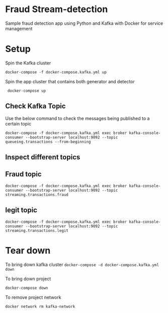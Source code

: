 # Fraud Stream-detection
Sample fraud detection app using Python and Kafka with Docker for service management

# Setup
Spin the Kafka cluster
``` 
docker-compose -f docker-compose.kafka.yml up
```
Spin the app cluster that contains both generator and detector

` docker-compose up`

## Check Kafka Topic
Use the below command to check the messages being published to a certain topic
```
docker-compose -f docker-compose.kafka.yml exec broker kafka-console-consumer --bootstrap-server localhost:9092 --topic queueing.transactions --from-beginning
```
## Inspect different topics

## Fraud topic

```
docker-compose -f docker-compose.kafka.yml exec broker kafka-console-consumer --bootstrap-server localhost:9092 --topic streaming.transactions.fraud
```

## legit topic

```
docker-compose -f docker-compose.kafka.yml exec broker kafka-console-consumer --bootstrap-server localhost:9092 --topic streaming.transactions.legit
```

# Tear down
To bring down kafka cluster `docker-compose -d docker-compose.kafka.yml down`

To bring down project 

`docker-compose down` 

To remove project network

`docker network rm kafka-network` 